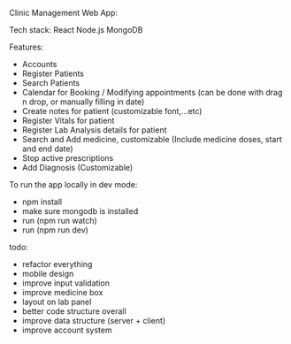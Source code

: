 Clinic Management Web App:

Tech stack:
React
Node.js
MongoDB

Features:

- Accounts
- Register Patients
- Search Patients
- Calendar for Booking / Modifying appointments (can be done with drag n drop, or manually filling in date)
- Create notes for patient (customizable font,...etc)
- Register Vitals for patient
- Register Lab Analysis details for patient
- Search and Add medicine, customizable (Include medicine doses, start and end date)
- Stop active prescriptions
- Add Diagnosis (Customizable)

To run the app locally in dev mode:

- npm install
- make sure mongodb is installed
- run (npm run watch)
- run (npm run dev)

todo:

- refactor everything
- mobile design
- improve input validation
- improve medicine box
- layout on lab panel
- better code structure overall
- improve data structure (server + client)
- improve account system
